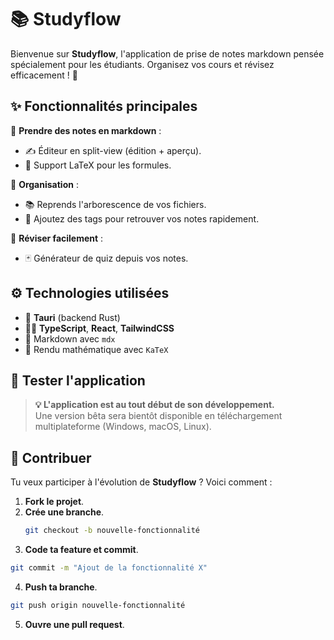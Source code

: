 # 📚 Studyflow

Bienvenue sur **Studyflow**, l'application de prise de notes markdown pensée spécialement pour les étudiants. Organisez vos cours et révisez efficacement ! 🚀

## ✨ Fonctionnalités principales

📝 **Prendre des notes en markdown** :
- ✍️ Éditeur en split-view (édition + aperçu).
- 🧮 Support LaTeX pour les formules.

📂 **Organisation** :
- 📚 Reprends l'arborescence de vos fichiers.
- 🔖 Ajoutez des tags pour retrouver vos notes rapidement.

🧠 **Réviser facilement** :
- 🃏 Générateur de quiz depuis vos notes.

## ⚙️ Technologies utilisées

- 🦀 **Tauri** (backend Rust)
- 🧑‍💻 **TypeScript**, **React**, **TailwindCSS**
- 📄 Markdown avec `mdx`
- 🔢 Rendu mathématique avec `KaTeX`

## 🚀 Tester l'application

> **💡 L'application est au tout début de son développement.**  
> Une version bêta sera bientôt disponible en téléchargement multiplateforme (Windows, macOS, Linux).

## 🤝 Contribuer

Tu veux participer à l'évolution de **Studyflow** ? Voici comment :

1. **Fork le projet**.
2. **Crée une branche**.
   ```bash
   git checkout -b nouvelle-fonctionnalité
   ```
3. **Code ta feature et commit**.
  ```bash
  git commit -m "Ajout de la fonctionnalité X"
  ```
4. **Push ta branche**.
  ```bash
  git push origin nouvelle-fonctionnalité
  ```
5. **Ouvre une pull request**.
